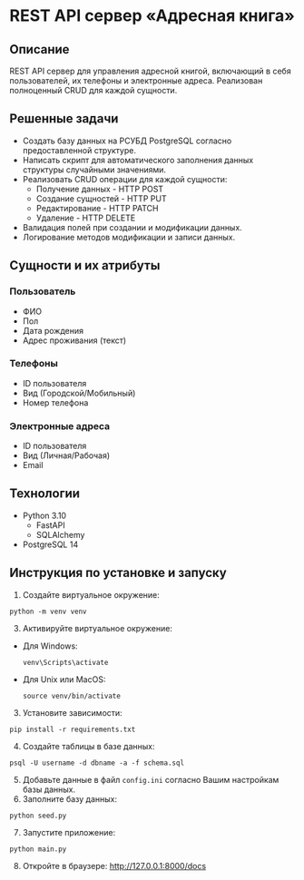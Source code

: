 # REST API сервер «Адресная книга»

## Описание
REST API сервер для управления адресной книгой, включающий в себя пользователей, их телефоны и электронные адреса. Реализован полноценный CRUD для каждой сущности.

## Решенные задачи
- Создать базу данных на РСУБД PostgreSQL согласно предоставленной структуре.
- Написать скрипт для автоматического заполнения данных структуры случайными значениями.
- Реализовать CRUD операции для каждой сущности:
  - Получение данных - HTTP POST
  - Создание сущностей - HTTP PUT
  - Редактирование - HTTP PATCH
  - Удаление - HTTP DELETE
- Валидация полей при создании и модификации данных.
- Логирование методов модификации и записи данных.

## Сущности и их атрибуты
### Пользователь
- ФИО
- Пол
- Дата рождения
- Адрес проживания (текст)

### Телефоны
- ID пользователя
- Вид (Городской/Мобильный)
- Номер телефона

### Электронные адреса
- ID пользователя
- Вид (Личная/Рабочая)
- Email

## Технологии
- Python 3.10
  - FastAPI
  - SQLAlchemy
- PostgreSQL 14

## Инструкция по установке и запуску
1. Создайте виртуальное окружение:
```
python -m venv venv
```
3. Активируйте виртуальное окружение:
- Для Windows:
  ```
  venv\Scripts\activate
  ```
- Для Unix или MacOS:
  ```
  source venv/bin/activate
  ```
3. Установите зависимости:
```
pip install -r requirements.txt
```
4. Создайте таблицы в базе данных:
```
psql -U username -d dbname -a -f schema.sql
```
5. Добавьте данные в файл `config.ini` согласно Вашим настройкам базы данных.
6. Заполните базу данных:
```
python seed.py
```
7. Запустите приложение:
```
python main.py
```
8. Откройте в браузере:
http://127.0.0.1:8000/docs
